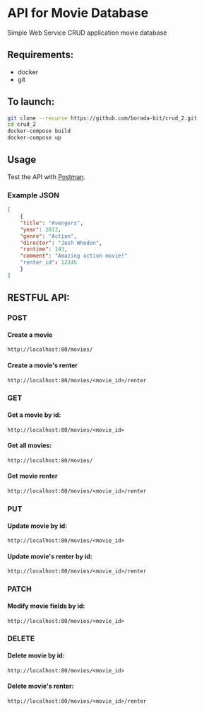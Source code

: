 # API for Movie Database
Simple Web Service CRUD application movie database 

## Requirements:
* docker
* git

## To launch:
```bash
git clone --recurse https://github.com/borada-bit/crud_2.git
cd crud_2
docker-compose build
docker-compose up
```

## Usage
Test the API with [Postman](https://www.postman.com/).

### Example JSON

```JSON
[ 
	{
	"title": "Avengers",
	"year": 2012,
	"genre": "Action",
	"director": "Josh Whedon",
	"runtime": 143,
	"comment": "Amazing action movie!"
	"renter_id": 12345
	}
]
```

## RESTFUL API:
### POST 

#### Create a movie

`http://localhost:80/movies/`

#### Create a movie's renter

`http://localhost:80/movies/<movie_id>/renter`

### GET
#### Get a movie by id:

`http://localhost:80/movies/<movie_id>`

#### Get all movies:

`http://localhost:80/movies/`

#### Get movie renter

`http://localhost:80/movies/<movie_id>/renter`

### PUT
#### Update movie by id:

`http://localhost:80/movies/<movie_id>`

#### Update movie's renter by id:

`http://localhost:80/movies/<movie_id>/renter`

### PATCH
#### Modify movie fields by id:

`http://localhost:80/movies/<movie_id>`

### DELETE 
#### Delete movie by id:

`http://localhost:80/movies/<movie_id>`

#### Delete movie's renter:

`http://localhost:80/movies/<movie_id>/renter`

